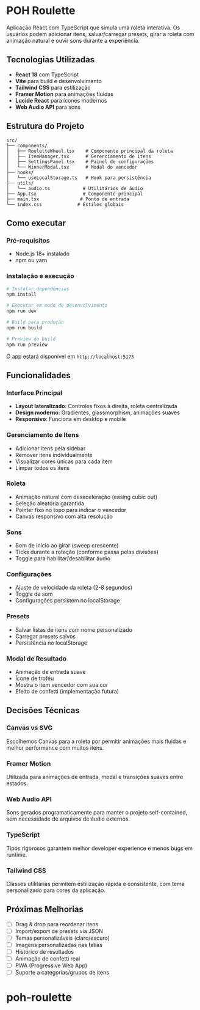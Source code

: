 # POH Roulette

Aplicação React com TypeScript que simula uma roleta interativa. Os usuários podem adicionar itens, salvar/carregar presets, girar a roleta com animação natural e ouvir sons durante a experiência.

## Tecnologias Utilizadas

- **React 18** com TypeScript
- **Vite** para build e desenvolvimento
- **Tailwind CSS** para estilização
- **Framer Motion** para animações fluidas
- **Lucide React** para ícones modernos
- **Web Audio API** para sons

## Estrutura do Projeto

```
src/
├── components/
│   ├── RouletteWheel.tsx    # Componente principal da roleta
│   ├── ItemManager.tsx      # Gerenciamento de itens
│   ├── SettingsPanel.tsx    # Painel de configurações
│   └── WinnerModal.tsx      # Modal do vencedor
├── hooks/
│   └── useLocalStorage.ts   # Hook para persistência
├── utils/
│   └── audio.ts            # Utilitários de áudio
├── App.tsx                 # Componente principal
├── main.tsx               # Ponto de entrada
└── index.css             # Estilos globais
```

## Como executar

### Pré-requisitos
- Node.js 18+ instalado
- npm ou yarn

### Instalação e execução

```bash
# Instalar dependências
npm install

# Executar em modo de desenvolvimento
npm run dev

# Build para produção
npm run build

# Preview do build
npm run preview
```

O app estará disponível em `http://localhost:5173`

## Funcionalidades

### Interface Principal
- **Layout lateralizado**: Controles fixos à direita, roleta centralizada
- **Design moderno**: Gradientes, glassmorphism, animações suaves
- **Responsivo**: Funciona em desktop e mobile

### Gerenciamento de Itens
- Adicionar itens pela sidebar
- Remover itens individualmente
- Visualizar cores únicas para cada item
- Limpar todos os itens

### Roleta
- Animação natural com desaceleração (easing cubic out)
- Seleção aleatória garantida
- Pointer fixo no topo para indicar o vencedor
- Canvas responsivo com alta resolução

### Sons
- Som de início ao girar (sweep crescente)
- Ticks durante a rotação (conforme passa pelas divisões)
- Toggle para habilitar/desabilitar áudio

### Configurações
- Ajuste de velocidade da roleta (2-8 segundos)
- Toggle de som
- Configurações persistem no localStorage

### Presets
- Salvar listas de itens com nome personalizado
- Carregar presets salvos
- Persistência no localStorage

### Modal de Resultado
- Animação de entrada suave
- Ícone de troféu
- Mostra o item vencedor com sua cor
- Efeito de confetti (implementação futura)

## Decisões Técnicas

### Canvas vs SVG
Escolhemos Canvas para a roleta por permitir animações mais fluidas e melhor performance com muitos itens.

### Framer Motion
Utilizada para animações de entrada, modal e transições suaves entre estados.

### Web Audio API
Sons gerados programaticamente para manter o projeto self-contained, sem necessidade de arquivos de áudio externos.

### TypeScript
Tipos rigorosos garantem melhor developer experience e menos bugs em runtime.

### Tailwind CSS
Classes utilitárias permitem estilização rápida e consistente, com tema personalizado para cores da aplicação.

## Próximas Melhorias

- [ ] Drag & drop para reordenar itens
- [ ] Import/export de presets via JSON
- [ ] Temas personalizáveis (claro/escuro)
- [ ] Imagens personalizadas nas fatias
- [ ] Histórico de resultados
- [ ] Animação de confetti real
- [ ] PWA (Progressive Web App)
- [ ] Suporte a categorias/grupos de itens
# poh-roulette